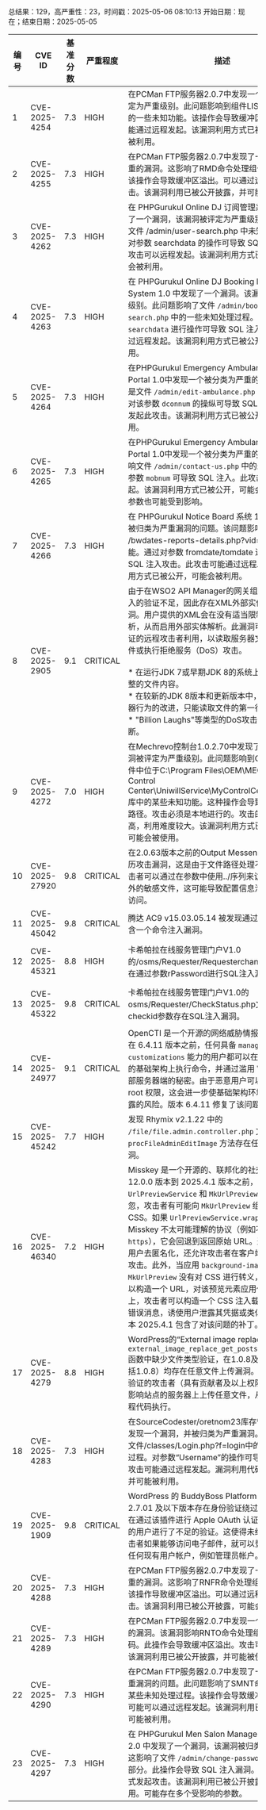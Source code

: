总结果：129，高严重性：23，时间戳：2025-05-06 08:10:13
开始日期：现在；结束日期：2025-05-05

| 编号 | CVE ID | 基准分数 | 严重程度 | 描述 | 参考资料 |
|-----|--------|------------|----------|-------------|------------|
| 1 | CVE-2025-4254 | 7.3  | HIGH | 在PCMan FTP服务器2.0.7中发现一个漏洞，已被评定为严重级别。此问题影响到组件LIST命令处理程序的一些未知功能。该操作会导致缓冲区溢出。攻击可能通过远程发起。该漏洞利用方式已被公开，可能会被利用。 | [1]https://fitoxs.com/exploit/exploit-e4fd898014889301fef4607c9a2641c3db234bb5a057a22952bfb70e70b4c279.txt<br>[2]https://vuldb.com/?ctiid.307358<br>[3]https://vuldb.com/?id.307358<br>[4]https://vuldb.com/?submit.561611 |
| 2 | CVE-2025-4255 | 7.3  | HIGH | 在PCMan FTP服务器2.0.7中发现了一个被归类为严重的漏洞。这影响了RMD命令处理组件的未知部分。该操作会导致缓冲区溢出。可以通过远程方式发起攻击。该漏洞利用已被公开披露，并可能被使用。 | [1]https://fitoxs.com/exploit/exploit-52a33c7f018ae348f748582eae6aa7d38b2b5f1f3dc5d3b6793772e1f8223eb0.txt<br>[2]https://vuldb.com/?ctiid.307359<br>[3]https://vuldb.com/?id.307359<br>[4]https://vuldb.com/?submit.561623 |
| 3 | CVE-2025-4262 | 7.3  | HIGH | 在 PHPGurukul Online DJ 订阅管理系统 1.0 中发现了一个漏洞，该漏洞被评定为严重级别。此漏洞影响文件 /admin/user-search.php 中未知的代码。通过对参数 searchdata 的操作可导致 SQL 注入攻击。此攻击可以远程发起。该漏洞利用方式已被公开，可能会被利用。 | [1]https://github.com/MoshangChunfeng/CVE/issues/1<br>[2]https://phpgurukul.com/<br>[3]https://vuldb.com/?ctiid.307366<br>[4]https://vuldb.com/?id.307366<br>[5]https://vuldb.com/?submit.562965 |
| 4 | CVE-2025-4263 | 7.3  | HIGH | 在 PHPGurukul Online DJ Booking Management System 1.0 中发现了一个漏洞。该漏洞被评定为严重级别。此问题影响了文件 `/admin/booking-search.php` 中的一些未知处理过程。通过对参数 `searchdata` 进行操作可导致 SQL 注入。攻击可能通过远程发起。该漏洞利用方式已被公开，可能会被利用。 | [1]https://github.com/MoshangChunfeng/CVE/issues/2<br>[2]https://phpgurukul.com/<br>[3]https://vuldb.com/?ctiid.307367<br>[4]https://vuldb.com/?id.307367<br>[5]https://vuldb.com/?submit.562991 |
| 5 | CVE-2025-4264 | 7.3  | HIGH | 在PHPGurukul Emergency Ambulance Hiring Portal 1.0中发现一个被分类为严重的漏洞。受影响的是文件 `/admin/edit-ambulance.php` 中的未知功能。对该参数 `dconnum` 的操纵可导致 SQL 注入。可以远程发起此攻击。该漏洞利用方式已被公开，可能已被使用。 | [1]https://github.com/xiguala123/myCVE/issues/1<br>[2]https://phpgurukul.com/<br>[3]https://vuldb.com/?ctiid.307368<br>[4]https://vuldb.com/?id.307368<br>[5]https://vuldb.com/?submit.562992 |
| 6 | CVE-2025-4265 | 7.3  | HIGH | 在PHPGurukul Emergency Ambulance Hiring Portal 1.0中发现一个被分类为严重的漏洞。该漏洞影响文件 `/admin/contact-us.php` 中的未知功能。操作参数 `mobnum` 可导致 SQL 注入。此攻击可以远程发起。该漏洞利用方式已被公开，可能会被利用。其他参数也可能受到影响。 | [1]https://github.com/xiguala123/myCVE/issues/2<br>[2]https://phpgurukul.com/<br>[3]https://vuldb.com/?ctiid.307369<br>[4]https://vuldb.com/?id.307369<br>[5]https://vuldb.com/?submit.562993 |
| 7 | CVE-2025-4266 | 7.3  | HIGH | 在 PHPGurukul Notice Board 系统 1.0 中发现了一个被归类为严重漏洞的问题。该问题影响了文件 /bwdates-reports-details.php?vid=2 的某些未知功能。通过对参数 fromdate/tomdate 进行操作可导致 SQL 注入攻击。此攻击可能通过远程发起。该漏洞利用方式已被公开，可能会被利用。 | [1]https://github.com/bottlekv/CVE/issues/2<br>[2]https://phpgurukul.com/<br>[3]https://vuldb.com/?ctiid.307370<br>[4]https://vuldb.com/?id.307370<br>[5]https://vuldb.com/?submit.563148 |
| 8 | CVE-2025-2905 | 9.1  | CRITICAL | 由于在WSO2 API Manager的网关组件中，对XML输入的验证不足，因此存在XML外部实体（XXE）漏洞。用户提供的XML会在没有适当限制的情况下被解析，从而启用外部实体解析。此漏洞可被未经身份验证的远程攻击者利用，以读取服务器文件系统中的文件或执行拒绝服务（DoS）攻击。<br><br>* 在运行JDK 7或早期JDK 8的系统上，可能会暴露完整的文件内容。<br>* 在较新的JDK 8版本和更新版本中，由于XML解析器行为的改进，只能读取文件的第一行。<br>* "Billion Laughs"等类型的DoS攻击可能导致服务中断。 | [1]https://security.docs.wso2.com/en/latest/security-announcements/security-advisories/2025/WSO2-2025-3993/ |
| 9 | CVE-2025-4272 | 7.0  | HIGH | 在Mechrevo控制台1.0.2.70中发现了一个漏洞，该漏洞被评定为严重级别。此问题影响到GCUService组件中位于C:\Program Files\OEM\MECHREVO Control Center\UniwillService\MyControlCenter\csCAPI.dll库中的某些未知功能。这种操作会导致不受控的搜索路径。攻击必须是本地进行的。攻击的复杂性相当高，利用难度较大。该漏洞利用方式已被公开披露，可能会被使用。 | [1]https://drive.google.com/file/d/1VKhLyW0oglACkt-5PgTtN9oRB2jMczeh/view?usp=sharing<br>[2]https://vuldb.com/?ctiid.307376<br>[3]https://vuldb.com/?id.307376<br>[4]https://vuldb.com/?submit.563468<br>[5]https://www.yuque.com/ba1ma0-an29k/nnxoap/bhd5ckqugggmpttp?singleDoc |
| 10 | CVE-2025-27920 | 9.8  | CRITICAL | 在2.0.63版本之前的Output Messenger 存在目录遍历攻击漏洞，这是由于文件路径处理不当引起的。攻击者可以通过在参数中使用../序列来访问预期目录之外的敏感文件，这可能导致配置信息泄露或任意文件访问。 | [1]https://www.outputmessenger.com/cve-2025-27920/<br>[2]https://www.srimax.com/products-2/output-messenger/ |
| 11 | CVE-2025-45042 | 9.8  | CRITICAL | 腾达 AC9 v15.03.05.14 被发现通过 Telnet 功能包含一个命令注入漏洞。 | [1]https://github.com/Ghostsuzhijian/Iot-/blob/main/ac9_telnetd/rx3_telnetd.md<br>[2]https://github.com/Ghostsuzhijian/Iot-/blob/main/ac9_telnetd/rx3_telnetd.md |
| 12 | CVE-2025-45321 | 8.8  | HIGH | 卡希帕拉在线服务管理门户V1.0的/osms/Requester/Requesterchangepass.php存在通过参数rPassword进行SQL注入漏洞。 | [1]https://github.com/0xBhushan/Writeups/blob/main/CVE/Kashipara/Online%20Service%20Management%20Portal/SQL%20Injection-Requesterchangepass.pdf<br>[2]https://github.com/0xBhushan/Writeups/blob/main/CVE/Kashipara/Online%20Service%20Management%20Portal/SQL%20Injection-Requesterchangepass.pdf |
| 13 | CVE-2025-45322 | 9.8  | CRITICAL | 卡希帕拉在线服务管理门户V1.0的osms/Requester/CheckStatus.php文件中的checkid参数存在SQL注入漏洞。 | [1]https://github.com/0xBhushan/Writeups/blob/main/CVE/Kashipara/Online%20Service%20Management%20Portal/SQL%20Injection-CheckStatus.pdf<br>[2]https://github.com/0xBhushan/Writeups/blob/main/CVE/Kashipara/Online%20Service%20Management%20Portal/SQL%20Injection-CheckStatus.pdf |
| 14 | CVE-2025-24977 | 9.1  | CRITICAL | OpenCTI 是一个开源的网络威胁情报（CTI）平台。在 6.4.11 版本之前，任何具备 `manage customizations` 能力的用户都可以在运行 OpenCTI 的基础架构上执行命令，并通过滥用 Web 钩子访问内部服务器端的秘密。由于恶意用户可以在容器内获得 root 权限，这会进一步使基础架构环境面临攻击和暴露的风险。版本 6.4.11 修复了该问题。 | [1]https://github.com/OpenCTI-Platform/opencti/security/advisories/GHSA-mf88-g2wq-p7qm |
| 15 | CVE-2025-45242 | 7.7  | HIGH | 发现 Rhymix v2.1.22 中的 `/file/file.admin.controller.php` 文件中的 `procFileAdminEditImage` 方法存在任意文件删除漏洞。 | [1]http://rhymix.com<br>[2]https://gist.github.com/chao112122/536a55fece5f578b90cee2c841eecdce<br>[3]https://github.com/rhymix/rhymix |
| 16 | CVE-2025-46340 | 7.2  | HIGH | Misskey 是一个开源的、联邦化的社交媒体平台。在 12.0.0 版本到 2025.4.1 版本之前，由于在 `UrlPreviewService` 和 `MkUrlPreview` 的验证中存在疏忽，攻击者有可能向 `MkUrlPreview` 组件注入任意 CSS。如果 `UrlPreviewService.wrap` 使用的是 Misskey 不太可能理解的协议（例如不是 `http` 或 `https`），它会回退到返回原始 URL。这不仅可能导致用户去匿名化，还允许攻击者在客户端执行进一步的攻击。此外，当应用 `background-image` 属性时，`MkUrlPreview` 没有对 CSS 进行转义，使得攻击者可以构造一个 URL，对该预览元素应用任意样式。理论上，攻击者可以构造一个 CSS 注入载荷，生成虚假的错误消息，诱使用户泄露其凭据或类似敏感信息。版本 2025.4.1 包含了对该问题的补丁。 | [1]https://github.com/misskey-dev/misskey/commit/d10fdfe9738b17a9d81037c031b40a2cc4cb8038<br>[2]https://github.com/misskey-dev/misskey/security/advisories/GHSA-3p2w-xmv5-jm95 |
| 17 | CVE-2025-4279 | 8.8  | HIGH | WordPress的“External image replace”插件由于在`external_image_replace_get_posts::replace_post`函数中缺少文件类型验证，在1.0.8及之前的版本（包括1.0.8）均存在任意文件上传漏洞。这使得经过身份验证的攻击者（具有贡献者及以上权限），有可能在受影响站点的服务器上上传任意文件，从而可能导致远程代码执行。 | [1]https://plugins.trac.wordpress.org/browser/external-image-replace/tags/1.0.8/class.php#L87<br>[2]https://www.wordfence.com/threat-intel/vulnerabilities/id/ee1624fd-d98b-4953-99dc-a952dda48aa1?source=cve |
| 18 | CVE-2025-4283 | 7.3  | HIGH | 在SourceCodester/oretnom23库存管理系统1.0中发现一个漏洞，并被归类为严重漏洞。此问题影响了文件/classes/Login.php?f=login中的一些未知处理过程。对参数“Username”的操作可导致SQL注入。该攻击可能通过远程发起。漏洞利用代码已被公开披露并可能被利用。 | [1]https://github.com/th3w0lf-1337/Vulnerabilities/blob/main/SMS-PHP/SQLi/Auth-Bypass/info.md<br>[2]https://vuldb.com/?ctiid.307391<br>[3]https://vuldb.com/?id.307391<br>[4]https://vuldb.com/?submit.563175 |
| 19 | CVE-2025-1909 | 9.8  | CRITICAL | WordPress 的 BuddyBoss Platform Pro 插件在 2.7.01 及以下版本存在身份验证绕过漏洞。这是因为在通过该插件进行 Apple OAuth 认证请求时，对提供的用户进行了不足的验证。这使得未经身份验证的攻击者如果能够访问电子邮件，就可以登录到站点上的任何现有用户帐户，例如管理员帐户。 | [1]https://www.buddyboss.com/resources/buddyboss-platform-pro-releases/<br>[2]https://www.buddyboss.com/resources/buddyboss-platform-pro-releases/2-7-10/<br>[3]https://www.wordfence.com/threat-intel/vulnerabilities/id/7cce9b8b-0589-4b09-b184-a66fc86fcb46?source=cve |
| 20 | CVE-2025-4288 | 7.3  | HIGH | 在PCMan FTP服务器2.0.7中发现了一个被归类为严重的漏洞。这影响了RNFR命令处理组件的未知部分。该操作导致缓冲区溢出。可以通过远程方式发起攻击。该漏洞利用已被公开披露，可能会被使用。 | [1]https://fitoxs.com/exploit/exploit-aab361888e671e1705f94c27c26f9bc7c9c63d3c66d5df89e31dcaf7fa17f528.txt<br>[2]https://vuldb.com/?ctiid.307395<br>[3]https://vuldb.com/?id.307395<br>[4]https://vuldb.com/?submit.561625 |
| 21 | CVE-2025-4289 | 7.3  | HIGH | 在PCMan FTP服务器2.0.7中发现一个被归类为严重的漏洞。该漏洞影响RNTO命令处理组件的未知代码。此操作会导致缓冲区溢出。攻击可以远程发起。该漏洞利用已被公开披露，并可能被使用。 | [1]https://fitoxs.com/exploit/exploit-0c70a8b6f3e2d1312bbfa8fcb8e44c802394c3adfb7c1f860a18e9fdc88d8e9c3.txt<br>[2]https://vuldb.com/?ctiid.307396<br>[3]https://vuldb.com/?id.307396<br>[4]https://vuldb.com/?submit.561626 |
| 22 | CVE-2025-4290 | 7.3  | HIGH | 在PCMan FTP服务器2.0.7中发现了一个被归类为严重漏洞的问题。此问题影响了SMNT命令处理组件的某些未知处理过程。该操作会导致缓冲区溢出。攻击可能可以通过远程发起。该漏洞利用已被公开披露并可能被利用。 | [1]https://fitoxs.com/exploit/exploit-1d02cb01af712a1176c64e21664ade52d09ec09ab368d4501d7d09296bcd395b.txt<br>[2]https://vuldb.com/?ctiid.307397<br>[3]https://vuldb.com/?id.307397<br>[4]https://vuldb.com/?submit.561628 |
| 23 | CVE-2025-4297 | 7.3  | HIGH | 在 PHPGurukul Men Salon Management System 2.0 中发现了一个漏洞，该漏洞被归类为严重漏洞。这影响了文件 `/admin/change-password.php` 的未知部分。此操作会导致 SQL 注入漏洞。可以通过远程方式发起攻击。该漏洞利用已被公开披露，可能会被利用。可能存在多个受影响的参数。 | [1]https://github.com/lierran1/CVE/issues/1<br>[2]https://phpgurukul.com/<br>[3]https://vuldb.com/?ctiid.307401<br>[4]https://vuldb.com/?id.307401<br>[5]https://vuldb.com/?submit.563548 |